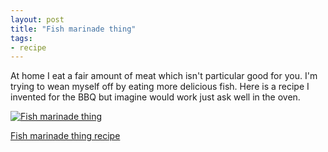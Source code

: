 ```yaml
---
layout: post
title: "Fish marinade thing"
tags:
- recipe
---
```


At home I eat a fair amount of meat which isn't particular good for you. I'm trying to wean myself off by eating more delicious fish. Here is a recipe I invented for the BBQ but imagine would work just ask well in the oven.

[![Fish marinade thing](http://farm3.staticflickr.com/2814/9291533529_0237c6c596_z.jpg)](https://github.com/rey/cookbook/blob/master/recipes/fish-marinade-thing.md)

[Fish marinade thing recipe](https://github.com/rey/cookbook/blob/master/recipes/fish-marinade-thing.md)
